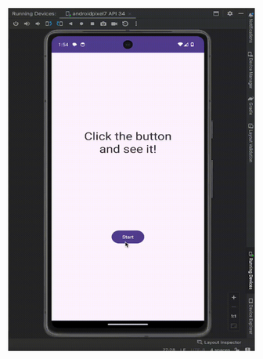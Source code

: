 <img src="https://github.com/kenantasdemir/kotlincountdowntimerstudy/blob/master/app/src/main/assets/cdt.gif" width="700" height="700"/>
